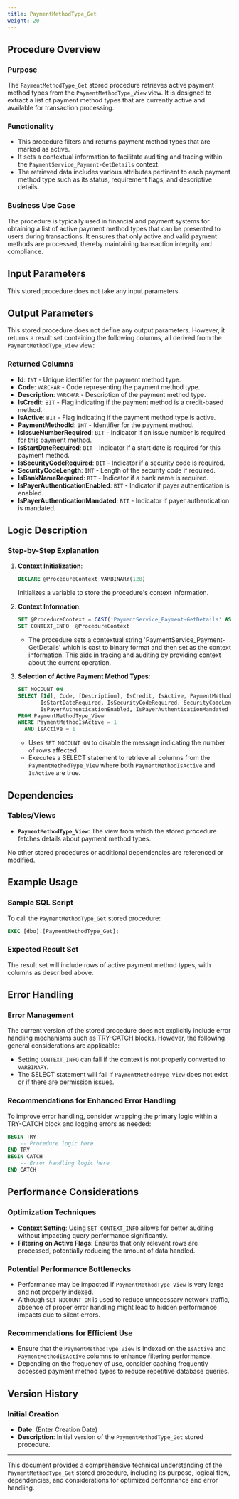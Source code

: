 ```yaml
---
title: PaymentMethodType_Get
weight: 20
---
```


## Procedure Overview

### Purpose
The `PaymentMethodType_Get` stored procedure retrieves active payment method types from the `PaymentMethodType_View` view. It is designed to extract a list of payment method types that are currently active and available for transaction processing.

### Functionality
- This procedure filters and returns payment method types that are marked as active.
- It sets a contextual information to facilitate auditing and tracing within the `PaymentService_Payment-GetDetails` context.
- The retrieved data includes various attributes pertinent to each payment method type such as its status, requirement flags, and descriptive details.

### Business Use Case
The procedure is typically used in financial and payment systems for obtaining a list of active payment method types that can be presented to users during transactions. It ensures that only active and valid payment methods are processed, thereby maintaining transaction integrity and compliance.

## Input Parameters

This stored procedure does not take any input parameters.

## Output Parameters

This stored procedure does not define any output parameters. However, it returns a result set containing the following columns, all derived from the `PaymentMethodType_View` view:

### Returned Columns
- **Id**: `INT` - Unique identifier for the payment method type.
- **Code**: `VARCHAR` - Code representing the payment method type.
- **Description**: `VARCHAR` - Description of the payment method type.
- **IsCredit**: `BIT` - Flag indicating if the payment method is a credit-based method.
- **IsActive**: `BIT` - Flag indicating if the payment method type is active.
- **PaymentMethodId**: `INT` - Identifier for the payment method.
- **IsIssueNumberRequired**: `BIT` - Indicator if an issue number is required for this payment method.
- **IsStartDateRequired**: `BIT` - Indicator if a start date is required for this payment method.
- **IsSecurityCodeRequired**: `BIT` - Indicator if a security code is required.
- **SecurityCodeLength**: `INT` - Length of the security code if required.
- **IsBankNameRequired**: `BIT` - Indicator if a bank name is required.
- **IsPayerAuthenticationEnabled**: `BIT` - Indicator if payer authentication is enabled.
- **IsPayerAuthenticationMandated**: `BIT` - Indicator if payer authentication is mandated.

## Logic Description

### Step-by-Step Explanation
1. **Context Initialization**: 
   ```sql
   DECLARE @ProcedureContext VARBINARY(128)
   ```
   Initializes a variable to store the procedure's context information.
   
2. **Context Information**: 
   ```sql
   SET @ProcedureContext = CAST('PaymentService_Payment-GetDetails' AS VARBINARY(128))
   SET CONTEXT_INFO  @ProcedureContext
   ```
   - The procedure sets a contextual string 'PaymentService_Payment-GetDetails' which is cast to binary format and then set as the context information. This aids in tracing and auditing by providing context about the current operation.

3. **Selection of Active Payment Method Types**: 
   ```sql
   SET NOCOUNT ON
   SELECT [Id], Code, [Description], IsCredit, IsActive, PaymentMethodId, IsIssueNumberRequired, 
          IsStartDateRequired, IsSecurityCodeRequired, SecurityCodeLength, IsBankNameRequired, 
          IsPayerAuthenticationEnabled, IsPayerAuthenticationMandated
   FROM PaymentMethodType_View
   WHERE PaymentMethodIsActive = 1
     AND IsActive = 1
   ```
   - Uses `SET NOCOUNT ON` to disable the message indicating the number of rows affected.
   - Executes a SELECT statement to retrieve all columns from the `PaymentMethodType_View` where both `PaymentMethodIsActive` and `IsActive` are true.

## Dependencies

### Tables/Views
- **`PaymentMethodType_View`**: The view from which the stored procedure fetches details about payment method types.

No other stored procedures or additional dependencies are referenced or modified.

## Example Usage

### Sample SQL Script

To call the `PaymentMethodType_Get` stored procedure:
```sql
EXEC [dbo].[PaymentMethodType_Get];
```

### Expected Result Set
The result set will include rows of active payment method types, with columns as described above.

## Error Handling

### Error Management
The current version of the stored procedure does not explicitly include error handling mechanisms such as TRY-CATCH blocks. However, the following general considerations are applicable:
- Setting `CONTEXT_INFO` can fail if the context is not properly converted to `VARBINARY`.
- The SELECT statement will fail if `PaymentMethodType_View` does not exist or if there are permission issues.

### Recommendations for Enhanced Error Handling
To improve error handling, consider wrapping the primary logic within a TRY-CATCH block and logging errors as needed:
```sql
BEGIN TRY
    -- Procedure logic here
END TRY
BEGIN CATCH
    -- Error handling logic here
END CATCH
```

## Performance Considerations

### Optimization Techniques
- **Context Setting**: Using `SET CONTEXT_INFO` allows for better auditing without impacting query performance significantly.
- **Filtering on Active Flags**: Ensures that only relevant rows are processed, potentially reducing the amount of data handled.

### Potential Performance Bottlenecks
- Performance may be impacted if `PaymentMethodType_View` is very large and not properly indexed.
- Although `SET NOCOUNT ON` is used to reduce unnecessary network traffic, absence of proper error handling might lead to hidden performance impacts due to silent errors.

### Recommendations for Efficient Use
- Ensure that the `PaymentMethodType_View` is indexed on the `IsActive` and `PaymentMethodIsActive` columns to enhance filtering performance.
- Depending on the frequency of use, consider caching frequently accessed payment method types to reduce repetitive database queries.

## Version History

### Initial Creation
- **Date**: (Enter Creation Date)
- **Description**: Initial version of the `PaymentMethodType_Get` stored procedure.

---

This document provides a comprehensive technical understanding of the `PaymentMethodType_Get` stored procedure, including its purpose, logical flow, dependencies, and considerations for optimized performance and error handling.